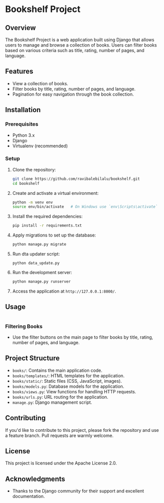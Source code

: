 # Bookshelf Project

## Overview

The Bookshelf Project is a web application built using Django that allows users to manage and browse a collection of books. Users can filter books based on various criteria such as title, rating, number of pages, and language.

## Features

-   View a collection of books.
-   Filter books by title, rating, number of pages, and language.
-   Pagination for easy navigation through the book collection.

## Installation

### Prerequisites

-   Python 3.x
-   Django
-   Virtualenv (recommended)

### Setup

1. Clone the repository:

    ```bash
    git clone https://github.com/ravibalebilalu/bookshelf.git
    cd bookshelf
    ```

2. Create and activate a virtual environment:

    ```bash
    python -m venv env
    source env/bin/activate   # On Windows use `env\Scripts\activate`
    ```

3. Install the required dependencies:

    ```bash
    pip install -r requirements.txt
    ```

4. Apply migrations to set up the database:

    ```bash
    python manage.py migrate
    ```

5. Run dta updater script:

    `python data_update.py`

6. Run the development server:

    ```bash
    python manage.py runserver
    ```

7. Access the application at `http://127.0.0.1:8000/`.

## Usage

#

### Filtering Books

-   Use the filter buttons on the main page to filter books by title, rating, number of pages, and language.

## Project Structure

-   `books/`: Contains the main application code.
-   `books/templates/`: HTML templates for the application.
-   `books/static/`: Static files (CSS, JavaScript, images).
-   `books/models.py`: Database models for the application.
-   `books/views.py`: View functions for handling HTTP requests.
-   `books/urls.py`: URL routing for the application.
-   `manage.py`: Django management script.

## Contributing

If you'd like to contribute to this project, please fork the repository and use a feature branch. Pull requests are warmly welcome.

## License

This project is licensed under the Apache License 2.0.

## Acknowledgments

-   Thanks to the Django community for their support and excellent documentation.
